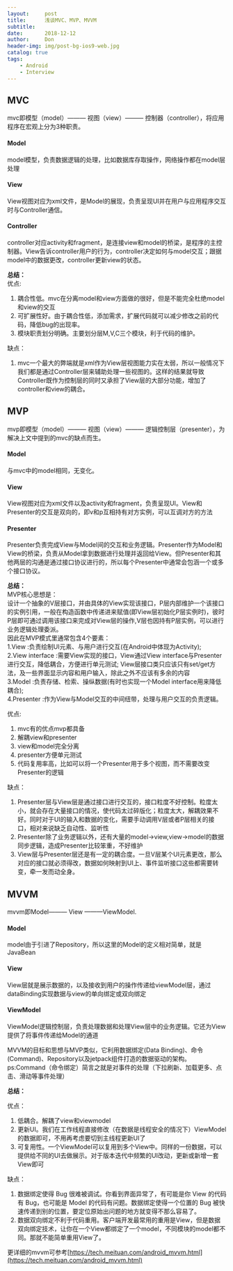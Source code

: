 ```yaml
---
layout:     post
title:      浅谈MVC、MVP、MVVM
subtitle:   
date:       2018-12-12
author:     Don
header-img: img/post-bg-ios9-web.jpg
catalog: true
tags:
    - Android
    - Interview
---
```

## **MVC** ##
mvc即模型（model）——— 视图（view）——— 控制器（controller），将应用程序在宏观上分为3种职责。

#### **Model** ####
model模型，负责数据逻辑的处理，比如数据库存取操作，网络操作都在model层处理

#### **View** ####
View视图对应为xml文件，是Model的展现，负责呈现UI并在用户与应用程序交互时与Controller通信。
#### **Controller** ####
controller对应activity和fragment，是连接view和model的桥梁，是程序的主控制器。View告诉controller用户的行为，controller决定如何与model交互；跟据model中的数据更改，controller更新view的状态。

**总结：**     
优点:     
1. 耦合性低。mvc在分离model和view方面做的很好，但是不能完全杜绝model和view的交互
2. 可扩展性好。由于耦合性低，添加需求，扩展代码就可以减少修改之前的代码，降低bug的出现率。
3. 模块职责划分明确。主要划分层M,V,C三个模块，利于代码的维护。

缺点：      
1. mvc一个最大的弊端就是xml作为View层视图能力实在太弱，所以一般情况下我们都是通过Controller层来辅助处理一些视图的。这样的结果就导致Controller既作为控制层的同时又承担了View层的大部分功能，增加了controller和view的耦合。

## **MVP** ##
mvp即模型（model）——— 视图（view）——— 逻辑控制层（presenter），为解决上文中提到的mvc的缺点而生。

#### **Model** ####
与mvc中的model相同，无变化。
#### **View** ####
View视图对应为xml文件以及activity和fragment，负责呈现UI。View和Presenter的交互是双向的，即v和p互相持有对方实例，可以互调对方的方法     
#### **Presenter** ####
Presenter负责完成View与Model间的交互和业务逻辑。Presenter作为Model和View的桥梁，负责从Model拿到数据进行处理并返回给View。但Presenter和其他两层的沟通是通过接口协议进行的，所以每个Presenter中通常会包涵一个或多个接口协议。

**总结：**    
MVP核心思想是：   
设计一个抽象的V层接口，并由具体的View实现该接口，P层内部维护一个该接口的实例引用，一般在构造函数中传递进来赋值(即View层初始化P层实例时)，彼时P层即可通过调用该接口来完成对View层的操作,V层也因持有P层实例，可以进行业务逻辑处理委派。      
因此在MVP模式里通常包含4个要素：         
1.View :负责绘制UI元素、与用户进行交互(在Android中体现为Activity);         
2.View interface :需要View实现的接口，View通过View interface与Presenter进行交互，降低耦合，方便进行单元测试;  View层接口类只应该只有set/get方法，及一些界面显示内容和用户输入，除此之外不应该有多余的内容           
3.Model :负责存储、检索、操纵数据(有时也实现一个Model interface用来降低耦合);          
4.Presenter :作为View与Model交互的中间纽带，处理与用户交互的负责逻辑。          

优点:
1. mvc有的优点mvp都具备
2. 解耦view和presenter
3. view和model完全分离
4. presenter方便单元测试
5. 代码复用率高，比如可以将一个Presenter用于多个视图，而不需要改变Presenter的逻辑

缺点：
1. Presenter层与View层是通过接口进行交互的，接口粒度不好控制。粒度太小，就会存在大量接口的情况，使代码太过碎版化；粒度太大，解耦效果不好。同时对于UI的输入和数据的变化，需要手动调用V层或者P层相关的接口，相对来说缺乏自动性、监听性
2. Presenter除了业务逻辑以外，还有大量的model->view,view->model的数据同步逻辑，造成Presenter比较笨重，不好维护     
3. View层与Presenter层还是有一定的耦合度。一旦V层某个UI元素更改，那么对应的接口就必须得改，数据如何映射到UI上、事件监听接口这些都需要转变，牵一发而动全身。


## **MVVM** ##
mvvm即Model——— View ———ViewModel.

#### **Model** ####
model由于引进了Repository，所以这里的Model的定义相对简单，就是JavaBean

#### **View** ####
View层就是展示数据的，以及接收到用户的操作传递给viewModel层，通过dataBinding实现数据与view的单向绑定或双向绑定 

#### **ViewModel** ####
ViewModel逻辑控制层，负责处理数据和处理View层中的业务逻辑。它还为View提供了将事件传递给Model的通道

MVVM的目标和思想与MVP类似，它利用数据绑定(Data Binding)、命令(Command)、Repository以及jetpack组件打造的数据驱动的架构。    
ps:Command（命令绑定）简言之就是对事件的处理（下拉刷新、加载更多、点击、滑动等事件处理）


**总结：** 

优点：
1. 低耦合。解耦了view和viewmodel
2. 更新UI。我们在工作线程直接修改（在数据是线程安全的情况下）ViewModel的数据即可，不用再考虑要切到主线程更新UI了
3. 可复用性。一个ViewModel可以复用到多个View中。同样的一份数据，可以提供给不同的UI去做展示。对于版本迭代中频繁的UI改动，更新或新增一套View即可

缺点：
1. 数据绑定使得 Bug 很难被调试。你看到界面异常了，有可能是你 View 的代码有 Bug，也可能是 Model 的代码有问题。数据绑定使得一个位置的 Bug 被快速传递到别的位置，要定位原始出问题的地方就变得不那么容易了。
2. 数据双向绑定不利于代码重用。客户端开发最常用的重用是View，但是数据双向绑定技术，让你在一个View都绑定了一个model，不同模块的model都不同。那就不能简单重用View了。


更详细的mvvm可参考[https://tech.meituan.com/android_mvvm.html](https://tech.meituan.com/android_mvvm.html)
